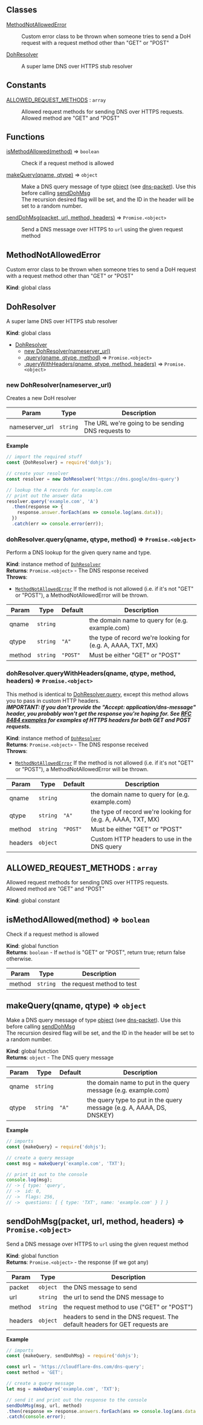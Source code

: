 ## Classes

<dl>
<dt><a href="#MethodNotAllowedError">MethodNotAllowedError</a></dt>
<dd><p>Custom error class to be thrown when someone tries to send a DoH request
with a request method other than &quot;GET&quot; or &quot;POST&quot;</p>
</dd>
<dt><a href="#DohResolver">DohResolver</a></dt>
<dd><p>A super lame DNS over HTTPS stub resolver</p>
</dd>
</dl>

## Constants

<dl>
<dt><a href="#ALLOWED_REQUEST_METHODS">ALLOWED_REQUEST_METHODS</a> : <code>array</code></dt>
<dd><p>Allowed request methods for sending DNS over HTTPS requests.
<br>
Allowed method are &quot;GET&quot; and &quot;POST&quot;</p>
</dd>
</dl>

## Functions

<dl>
<dt><a href="#isMethodAllowed">isMethodAllowed(method)</a> ⇒ <code>boolean</code></dt>
<dd><p>Check if a request method is allowed</p>
</dd>
<dt><a href="#makeQuery">makeQuery(qname, qtype)</a> ⇒ <code>object</code></dt>
<dd><p>Make a DNS query message of type <a href="object">object</a> (see <a href="https://github.com/mafintosh/dns-packet">dns-packet</a>). Use this before calling <a href="#sendDohMsg">sendDohMsg</a>
<br>
The recursion desired flag will be set, and the ID in the header will be set to a random number.</p>
</dd>
<dt><a href="#sendDohMsg">sendDohMsg(packet, url, method, headers)</a> ⇒ <code>Promise.&lt;object&gt;</code></dt>
<dd><p>Send a DNS message over HTTPS to <code>url</code> using the given request method</p>
</dd>
</dl>

<a name="MethodNotAllowedError"></a>

## MethodNotAllowedError
Custom error class to be thrown when someone tries to send a DoH request
with a request method other than "GET" or "POST"

**Kind**: global class  
<a name="DohResolver"></a>

## DohResolver
A super lame DNS over HTTPS stub resolver

**Kind**: global class  

* [DohResolver](#DohResolver)
    * [new DohResolver(nameserver_url)](#new_DohResolver_new)
    * [.query(qname, qtype, method)](#DohResolver+query) ⇒ <code>Promise.&lt;object&gt;</code>
    * [.queryWithHeaders(qname, qtype, method, headers)](#DohResolver+queryWithHeaders) ⇒ <code>Promise.&lt;object&gt;</code>

<a name="new_DohResolver_new"></a>

### new DohResolver(nameserver_url)
Creates a new DoH resolver


| Param | Type | Description |
| --- | --- | --- |
| nameserver_url | <code>string</code> | The URL we're going to be sending DNS requests to |

**Example**  
```js
// import the required stuff
const {DohResolver} = require('dohjs');

// create your resolver
const resolver = new DohResolver('https://dns.google/dns-query')

// lookup the A records for example.com
// print out the answer data
resolver.query('example.com', 'A')
  .then(response => {
    response.answer.forEach(ans => console.log(ans.data));
  })
  .catch(err => console.error(err));
```
<a name="DohResolver+query"></a>

### dohResolver.query(qname, qtype, method) ⇒ <code>Promise.&lt;object&gt;</code>
Perform a DNS lookup for the given query name and type.

**Kind**: instance method of [<code>DohResolver</code>](#DohResolver)  
**Returns**: <code>Promise.&lt;object&gt;</code> - The DNS response received  
**Throws**:

- [<code>MethodNotAllowedError</code>](#MethodNotAllowedError) If the method is not allowed (i.e. if it's not "GET" or "POST"), a MethodNotAllowedError will be thrown.


| Param | Type | Default | Description |
| --- | --- | --- | --- |
| qname | <code>string</code> |  | the domain name to query for (e.g. example.com) |
| qtype | <code>string</code> | <code>&quot;A&quot;</code> | the type of record we're looking for (e.g. A, AAAA, TXT, MX) |
| method | <code>string</code> | <code>&quot;POST&quot;</code> | Must be either "GET" or "POST" |

<a name="DohResolver+queryWithHeaders"></a>

### dohResolver.queryWithHeaders(qname, qtype, method, headers) ⇒ <code>Promise.&lt;object&gt;</code>
This method is identical to [DohResolver.query](DohResolver.query), except this method allows you to pass in custom HTTP headers.
<br>
<b><i>IMPORTANT: If you don't provide the "Accept: application/dns-message" header, you probably won't get the response you're hoping for.
See [RFC 8484 examples](https://tools.ietf.org/html/rfc8484#section-4.1.1) for examples of HTTPS headers for both GET and POST requests.</i></b>

**Kind**: instance method of [<code>DohResolver</code>](#DohResolver)  
**Returns**: <code>Promise.&lt;object&gt;</code> - The DNS response received  
**Throws**:

- [<code>MethodNotAllowedError</code>](#MethodNotAllowedError) If the method is not allowed (i.e. if it's not "GET" or "POST"), a MethodNotAllowedError will be thrown.


| Param | Type | Default | Description |
| --- | --- | --- | --- |
| qname | <code>string</code> |  | the domain name to query for (e.g. example.com) |
| qtype | <code>string</code> | <code>&quot;A&quot;</code> | the type of record we're looking for (e.g. A, AAAA, TXT, MX) |
| method | <code>string</code> | <code>&quot;POST&quot;</code> | Must be either "GET" or "POST" |
| headers | <code>object</code> |  | Custom HTTP headers to use in the DNS query |

<a name="ALLOWED_REQUEST_METHODS"></a>

## ALLOWED\_REQUEST\_METHODS : <code>array</code>
Allowed request methods for sending DNS over HTTPS requests.
<br>
Allowed method are "GET" and "POST"

**Kind**: global constant  
<a name="isMethodAllowed"></a>

## isMethodAllowed(method) ⇒ <code>boolean</code>
Check if a request method is allowed

**Kind**: global function  
**Returns**: <code>boolean</code> - If `method` is "GET" or "POST", return true; return false otherwise.  

| Param | Type | Description |
| --- | --- | --- |
| method | <code>string</code> | the request method to test |

<a name="makeQuery"></a>

## makeQuery(qname, qtype) ⇒ <code>object</code>
Make a DNS query message of type [object](object) (see [dns-packet](https://github.com/mafintosh/dns-packet)). Use this before calling [sendDohMsg](#sendDohMsg)
<br>
The recursion desired flag will be set, and the ID in the header will be set to a random number.

**Kind**: global function  
**Returns**: <code>object</code> - The DNS query message  

| Param | Type | Default | Description |
| --- | --- | --- | --- |
| qname | <code>string</code> |  | the domain name to put in the query message (e.g. example.com) |
| qtype | <code>string</code> | <code>&quot;A&quot;</code> | the query type to put in the query message (e.g. A, AAAA, DS, DNSKEY) |

**Example**  
```js
// imports
const {makeQuery} = require('dohjs');

// create a query message
const msg = makeQuery('example.com', 'TXT');

// print it out to the console
console.log(msg);
// -> { type: 'query',
// ->  id: 0,
// ->  flags: 256,
// ->  questions: [ { type: 'TXT', name: 'example.com' } ] }
```
<a name="sendDohMsg"></a>

## sendDohMsg(packet, url, method, headers) ⇒ <code>Promise.&lt;object&gt;</code>
Send a DNS message over HTTPS to `url` using the given request method

**Kind**: global function  
**Returns**: <code>Promise.&lt;object&gt;</code> - the response (if we got any)  

| Param | Type | Description |
| --- | --- | --- |
| packet | <code>object</code> | the DNS message to send |
| url | <code>string</code> | the url to send the DNS message to |
| method | <code>string</code> | the request method to use ("GET" or "POST") |
| headers | <code>object</code> | headers to send in the DNS request. The default headers for GET requests are |

**Example**  
```js
// imports
const {makeQuery, sendDohMsg} = require('dohjs');

const url = 'https://cloudflare-dns.com/dns-query';
const method = 'GET';

// create a query message
let msg = makeQuery('example.com', 'TXT');

// send it and print out the response to the console
sendDohMsg(msg, url, method)
.then(response => response.answers.forEach(ans => console.log(ans.data.toString())))
.catch(console.error);
```
